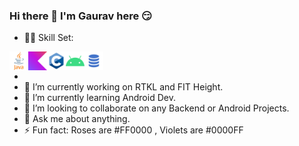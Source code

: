 ### Hi there 👋 I'm Gaurav here 😏
<!--
**onerouskin/onerouskin** is a ✨ _special_ ✨ repository because its `README.md` (this file) appears on your GitHub profile.

Here are some ideas to get you started:
-->
- 🤹‍♂️ Skill Set:<br/>
 <img align="left" alt="Java" width="30px" src="https://raw.githubusercontent.com/github/explore/80688e429a7d4ef2fca1e82350fe8e3517d3494d/topics/java/java.png" />
 <img align="left" alt="Kotlin" width="30px" src="https://raw.githubusercontent.com/github/explore/4479d2a2c854198cb00160f8593519c14dc3b905/topics/kotlin/kotlin.png" />
 <img align="left" alt="C++" width="30px" src="https://raw.githubusercontent.com/github/explore/f3e22f0dca2be955676bc70d6214b95b13354ee8/topics/c/c.png" />
 <img align="left" alt="Android"width="30px"src="https://raw.githubusercontent.com/github/explore/8baf984947f4d9c32006bd03fa4c51ff91aadf8d/topics/android/android.png" />
 <img align="left" alt="SQL" width="30px" src="https://raw.githubusercontent.com/github/explore/80688e429a7d4ef2fca1e82350fe8e3517d3494d/topics/sql/sql.png" /> <br/> 
 

- 
- 🔭 I’m currently working on RTKL and FIT Height.
- 🌱 I’m currently learning Android Dev.
- 👯 I’m looking to collaborate on any Backend or Android Projects.
- 💬 Ask me about anything.
- ⚡ Fun fact: Roses are #FF0000 , Violets are #0000FF

